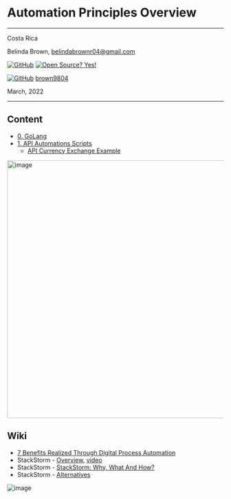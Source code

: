# Automation Principles Overview

----------------------
Costa Rica

Belinda Brown, belindabrownr04@gmail.com

[![GitHub](https://badgen.net/badge/icon/github?icon=github&label)](https://github.com) [![Open Source? Yes!](https://badgen.net/badge/Open%20Source%20%3F/Yes%21/blue?icon=github)](https://github.com/Naereen/badges/)

[![GitHub](https://img.shields.io/badge/--181717?logo=github&logoColor=ffffff)](https://github.com/) [brown9804](https://github.com/brown9804)


March, 2022

----------------------

## Content 

- [0. GoLang](https://github.com/brown9804/SDLC-Cloud_Lpath/tree/main/Automation/0_golang)
- [1. API Automations Scripts](https://github.com/brown9804/SDLC-Cloud_Lpath/tree/main/Automation/1_api_automations)
  - [API Currency Exchange Example](https://github.com/brown9804/SDLC-Cloud_Lpath/tree/main/Automation/1_api_automations/0-api_curr_exchange_eg)
  
<img width="600" alt="image" src="https://github.com/brown9804/SDLC-Cloud_Lpath/assets/24630902/5a0b44ee-ebc1-4566-ac2b-a9f9fe8b26b8">

## Wiki 

- [7 Benefits Realized Through Digital Process Automation](https://www.cetdigit.com/blog/7-benefits-realized-through-digital-process-automation)
- StackStorm - [Overview](https://docs.stackstorm.com/overview.html), [video](https://www.youtube.com/watch?v=MtPw1WC9pxA)
- StackStorm - [StackStorm: Why, What And How?](https://www.youtube.com/watch?v=WuV6d-mDRgk)
- StackStorm  - [Alternatives](https://alternativeto.net/software/stackstorm/)

![image](https://github.com/brown9804/DevOps-Agile-Cloud_Lpath/assets/24630902/541e1176-8075-4e5a-948e-45d2f15ddc61)

